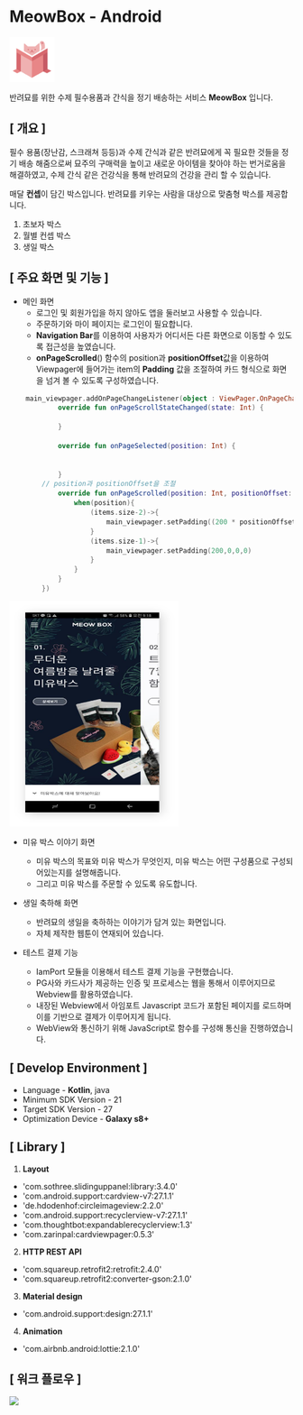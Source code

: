 # MeowBox - Android

<img src="image/meow_box.png" width="80">

반려묘를 위한 수제 필수용품과 간식을 정기 배송하는 서비스 **MeowBox** 입니다.

## [ 개요 ]

필수 용품(장난감, 스크래쳐 등등)과 수제 간식과 같은 반려묘에게 꼭 필요한 것들을 정기 배송 해줌으로써 묘주의 구매력을 높이고 새로운 아이템을 찾아야 하는 번거로움을 해결하였고, 수제 간식 같은 건강식을 통해 반려묘의 건강을 관리 할 수 있습니다. 

매달 **컨셉**이 담긴 박스입니다.
반려묘를 키우는 사람을 대상으로 맞춤형 박스를 제공합니다.
1. 초보자 박스
2. 월별 컨셉 박스
3. 생일 박스

## [ 주요 화면 및 기능 ]

* 메인 화면
	* 로그인 및 회원가입을 하지 않아도 앱을 둘러보고 사용할 수 있습니다.
	* 주문하기와 마이 페이지는 로그인이 필요합니다.
	* **Navigation Bar**를 이용하여 사용자가 어디서든 다른 화면으로 이동할 수 있도록 접근성을 높였습니다.
	* **onPageScrolled**() 함수의 position과 **positionOffset**값을 이용하여 Viewpager에 들어가는 item의 **Padding** 값을 조절하여 카드 형식으로 화면을 넘겨 볼 수 있도록 구성하였습니다. 

```kotlin
    main_viewpager.addOnPageChangeListener(object : ViewPager.OnPageChangeListener{
            override fun onPageScrollStateChanged(state: Int) {

            }
	    
            override fun onPageSelected(position: Int) {
           

            }
	    // position과 positionOffset을 조절
            override fun onPageScrolled(position: Int, positionOffset: Float, positionOffsetPixels: Int) {
                when(position){
                    (items.size-2)->{
                        main_viewpager.setPadding((200 * positionOffset).toInt(),0,200 - (200*positionOffset).toInt(),0)
                    }
                    (items.size-1)->{
                        main_viewpager.setPadding(200,0,0,0)
                    }
                }
            }
        })
```

<img src="image/meowbox_main.png" width="300" height="400">

* 미유 박스 이야기 화면
	* 미유 박스의 목표와 미유 박스가 무엇인지, 미유 박스는 어떤 구성품으로 구성되어있는지를 설명해줍니다.
	* 그리고 미유 박스를 주문할 수 있도록 유도합니다. 

* 생일 축하해 화면
	* 반려묘의 생일을 축하하는 이야기가 담겨 있는 화면입니다.
	* 자체 제작한 웹툰이 연재되어 있습니다. 

* 테스트 결제 기능
	* IamPort 모듈을 이용해서 테스트 결제 기능을 구현했습니다.
	* PG사와 카드사가 제공하는 인증 및 프로세스는 웹을 통해서 이루어지므로 Webview를 활용하였습니다.
	* 내장된 Webview에서 아임포트 Javascript 코드가 포함된 페이지를 로드하며 이를 기반으로 결제가 이루어지게 됩니다. 
	* WebView와 통신하기 위해 JavaScript로 함수를 구성해 통신을 진행하였습니다.


## [ Develop Environment ]

* Language - **Kotlin**, java
* Minimum SDK Version - 21
* Target SDK Version - 27
* Optimization Device - **Galaxy s8+**


## [ Library ]

1. **Layout**
* 'com.sothree.slidinguppanel:library:3.4.0'
* 'com.android.support:cardview-v7:27.1.1'
* 'de.hdodenhof:circleimageview:2.2.0'
* 'com.android.support:recyclerview-v7:27.1.1'
* 'com.thoughtbot:expandablerecyclerview:1.3'
* 'com.zarinpal:cardviewpager:0.5.3'

2. **HTTP REST API**
* 'com.squareup.retrofit2:retrofit:2.4.0'
* 'com.squareup.retrofit2:converter-gson:2.1.0'

3. **Material design**
* 'com.android.support:design:27.1.1'

4. **Animation**
* 'com.airbnb.android:lottie:2.1.0'

## [ 워크 플로우 ]

![](/image/meow_box_workflow.png)


